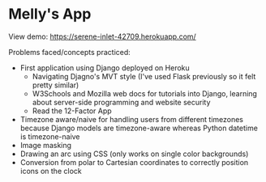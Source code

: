 # Melly's App

View demo: https://serene-inlet-42709.herokuapp.com/

Problems faced/concepts practiced:

- First application using Django deployed on Heroku
  - Navigating Djagno's MVT style (I've used Flask previously so it felt pretty similar)
  - W3Schools and Mozilla web docs for tutorials into Django, learning about server-side programming and website security
  - Read the 12-Factor App
- Timezone aware/naive for handling users from different timezones because Django models are timezone-aware whereas Python datetime is timezone-naive
- Image masking
- Drawing an arc using CSS (only works on single color backgrounds)
- Conversion from polar to Cartesian coordinates to correctly position icons on the clock
